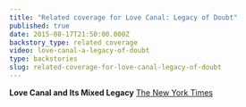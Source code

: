 ```yaml
---
title: "Related coverage for Love Canal: Legacy of Doubt"
published: true
date: 2015-08-17T21:50:00.000Z
backstory_type: related coverage
video: love-canal-a-legacy-of-doubt
type: backstories
slug: related-coverage-for-love-canal-legacy-of-doubt
---
```


**Love Canal and Its Mixed Legacy**
[The New York Times ](http://www.nytimes.com/2013/11/25/booming/love-canal-and-its-mixed-legacy.html?ref=booming&_r=0)

